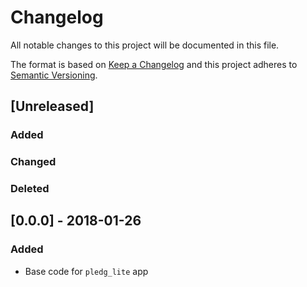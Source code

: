 # Changelog
All notable changes to this project will be documented in this file.

The format is based on [Keep a Changelog](http://keepachangelog.com/)
and this project adheres to [Semantic Versioning](http://semver.org/).

## [Unreleased]
### Added
### Changed
### Deleted

## [0.0.0] - 2018-01-26
### Added
- Base code for `pledg_lite` app
